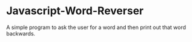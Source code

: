 Javascript-Word-Reverser
========================

A simple program to ask the user for a word and then print out that word backwards.
